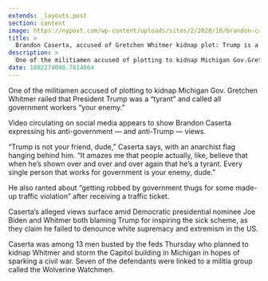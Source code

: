 ```yaml
--- 
extends: _layouts.post 
section: content 
image: https://nypost.com/wp-content/uploads/sites/2/2020/10/brandon-caserta.jpg?quality=90&strip=all&w=1200 
title: > 
  Brandon Caserta, accused of Gretchen Whitmer kidnap plot: Trump is a ‘tyrant’ 
description: > 
  One of the militiamen accused of plotting to kidnap Michigan Gov.Gretchen Whitmer railed that President Trump was a “tyrant” and called all government workers “your enemy.”Video circulating on social media appears to show Brandon Caserta expressing his anti-government — and anti-Trump — views.“Trump is not your friend, dude,” Caserta says, with an anarchist flag hanging behind him.“It amazes me that people actually, like, believe that when he’s shown over and over and over again that he’s a tyrant.Caserta was among 13 men busted by the feds Thursday who planned to kidnap Whitmer and storm the Capitol building in Michigan in hopes of sparking a civil war. 
date: 1602274048.7614064 
--- 
```

One of the militiamen accused of plotting to kidnap Michigan Gov. Gretchen Whitmer railed that President Trump was a “tyrant” and called all government workers “your enemy.”

Video circulating on social media appears to show Brandon Caserta expressing his anti-government — and anti-Trump — views.

“Trump is not your friend, dude,” Caserta says, with an anarchist flag hanging behind him. “It amazes me that people actually, like, believe that when he’s shown over and over and over again that he’s a tyrant. Every single person that works for government is your enemy, dude.”

He also ranted about “getting robbed by government thugs for some made-up traffic violation” after receiving a traffic ticket.

Caserta’s alleged views surface amid Democratic presidential nominee Joe Biden and Whitmer both blaming Trump for inspiring the sick scheme, as they claim he failed to denounce white supremacy and extremism in the US.

Caserta was among 13 men busted by the feds Thursday who planned to kidnap Whitmer and storm the Capitol building in Michigan in hopes of sparking a civil war. Seven of the defendants were linked to a militia group called the Wolverine Watchmen.